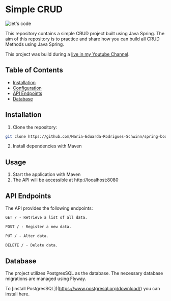 # Simple CRUD

![let's code](https://media.giphy.com/media/HscDLzkO8EOTmgkhQP/giphy.gif?cid=ecf05e47heqzh377n09mrb4emybd32kulxg8ho8mdutap8e2&ep=v1_gifs_search&rid=giphy.gif&ct=g)

This repository contains a simple CRUD project built using Java Spring. The aim of this repository is to practice and
share how you can build all CRUD Methods using Java Spring.

This project was build during a [live in my Youtube Channel](https://www.youtube.com/watch?v=tP6wtEaCnSI).

## Table of Contents

- [Installation](#installation)
- [Configuration](#configuration)
- [API Endpoints](#api-endpoints)
- [Database](#database)

## Installation

1. Clone the repository:

```bash
git clone https://github.com/Maria-Eduarda-Rodrigues-Schwinn/spring-boot-crud.git
```

2. Install dependencies with Maven

## Usage

1. Start the application with Maven
2. The API will be accessible at http://localhost:8080

## API Endpoints

The API provides the following endpoints:

```markdown
GET / - Retrieve a list of all data.

POST / - Register a new data.

PUT / - Alter data.

DELETE / - Delete data.
```

## Database

The project utilizes PostgresSQL as the database. The necessary database migrations are managed using Flyway.

To [install PostgresSQL])(https://www.postgresql.org/download/) you can install here.
